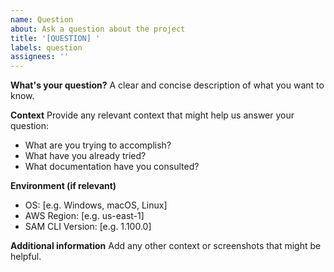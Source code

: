 ```yaml
---
name: Question
about: Ask a question about the project
title: '[QUESTION] '
labels: question
assignees: ''
---
```


**What's your question?**
A clear and concise description of what you want to know.

**Context**
Provide any relevant context that might help us answer your question:
- What are you trying to accomplish?
- What have you already tried?
- What documentation have you consulted?

**Environment (if relevant)**
- OS: [e.g. Windows, macOS, Linux]
- AWS Region: [e.g. us-east-1]
- SAM CLI Version: [e.g. 1.100.0]

**Additional information**
Add any other context or screenshots that might be helpful.
